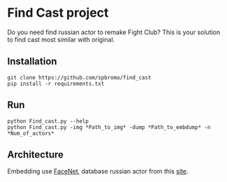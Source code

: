 # Find Cast project

Do you need find russian actor to remake Fight Club? 
This is your solution to find cast most similar with original. 

## Installation

```
git clone https://github.com/spbroma/find_cast
pip install -r requirements.txt
```

## Run

```
python Find_cast.py --help
python Find_cast.py -img *Path_to_img* -dump *Path_to_embdump* -n *Num_of_actors*
```

## Architecture

Embedding use [FaceNet](https://pypi.org/project/facenet-pytorch/), database russian actor from this [site](https://www.kino-teatr.ru/).